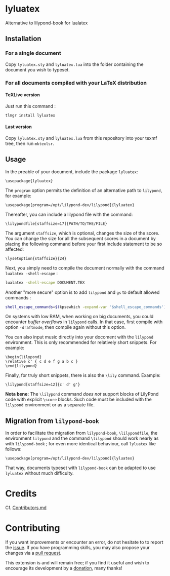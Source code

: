 # lyluatex

Alternative to lilypond-book for lualatex

## Installation

### For a single document

Copy `lyluatex.sty` and `lyluatex.lua` into the folder containing the document
you wish to typeset.

### For all documents compiled with your LaTeX distribution

#### TeXLive version

Just run this command :

```bash
tlmgr install lyluatex
```

#### Last version

Copy `lyluatex.sty` and `lyluatex.lua` from this repository into your texmf
tree, then run `mktexlsr`.

## Usage

In the preable of your document, include the package `lyluatex`:

```TeX
\usepackage{lyluatex}
```

The `program` option permits the definition of an alternative path to
`lilypond`, for example:

```TeX
\usepackage[program=/opt/lilypond-dev/lilypond]{lyluatex}
```

Thereafter, you can include a lilypond file with the command:

```TeX
\lilypondfile[staffsize=17]{PATH/TO/THE/FILE}
```

The argument `staffsize`, which is optional, changes the size of the score.  You
can change the size for all the subsequent scores in a document by placing the
following command before your first include statement to be so affected:

```TeX
\lysetoption{staffsize}{24}
```

Next, you simply need to compile the document normally with the command
`lualatex -shell-escape` :

```bash
lualatex -shell-escape DOCUMENT.TEX
```

Another "more secure" option is to add `lilypond` and `gs` to default allowed commands :

```bash
shell_escape_commands=$(kpsewhich -expand-var '$shell_escape_commands'),lilypond,gs lualatex DOCUMENT.TEX
```

On systems with low RAM, when working on big documents, you could encounter
*buffer overflows* in `lilypond` calls. In that case, first compile with option
`-draftmode`, then compile again without this option.

You can also input music directly into your docoment with the `lilypond` environment.
This is only recommended for relatively short snippets.  For example:

```TeX
\begin{lilypond}
\relative c' { c d e f g a b c }
\end{lilypond}
```

Finally, for truly short snippets, there is also the `\lily` command.  Example:

```TeX
\lilypond[staffsize=12]{c' d' g'}
```

**Nota bene:** The `\lilypond` command *does not* support blocks of LilyPond
code with explicit `\score` blocks.  Such code must be included with the
`lilypond` environment or as a separate file.

## Migration from `lilypond-book`

In order to facilitate the migration from `lilypond-book`, `\lilypondfile`,
the environment `lilypond` and the command `\lilypond` should work nearly
as with `lilypond-book` ; for even more identical behaviour, call `lyluatex`
like follows:

```TeX
\usepackage[program=/opt/lilypond-dev/lilypond]{lyluatex}
```

That way, documents typeset with `lilypond-book` can be adapted to use
`lyluatex` without much difficulty.

# Credits

Cf. [Contributors.md](Contributors.md)

# Contributing

If you want improvements or encounter an error, do not hesitate to
to report the [issue](https://github.com/jperon/lyluatex/issues).
If you have programming skills, you may also propose your changes
via a [pull request](https://github.com/jperon/lyluatex/pulls).

This extension is and will remain free; if you find it useful and
wish to encourage its development by a
[donation](https://www.paypal.me/abjperon), many thanks!
